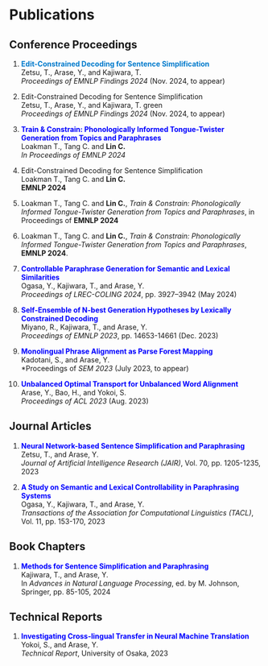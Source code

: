 
# Publications

## Conference Proceedings


1. <b style="color: #007acc;">Edit-Constrained Decoding for Sentence Simplification</b>  
   Zetsu, T., Arase, Y., and Kajiwara, T.  
   *Proceedings of EMNLP Findings 2024* (Nov. 2024, to appear)

1. <span class="publication-title">Edit-Constrained Decoding for Sentence Simplification</span>  
   Zetsu, T., Arase, Y., and Kajiwara, T. green  
   *Proceedings of EMNLP Findings 2024* (Nov. 2024, to appear)

1. <span style="color:blue;">**Train & Constrain: Phonologically Informed Tongue-Twister Generation from Topics and Paraphrases**</span>  
   Loakman T., Tang C. and **Lin C.**  
   *In Proceedings of EMNLP 2024* 

1. <span class="publication-title">Edit-Constrained Decoding for Sentence Simplification</span>  
   Loakman T., Tang C. and **Lin C.**  
   <span class="publication-title">**EMNLP 2024**</span>  

1. Loakman T., Tang C. and **Lin C.**, *Train & Constrain: Phonologically Informed Tongue-Twister Generation from Topics and Paraphrases*, 
   in Proceedings of **EMNLP 2024**     

1. Loakman T., Tang C. and **Lin C.**, *Train & Constrain: Phonologically Informed Tongue-Twister Generation from Topics and Paraphrases*, 
   **EMNLP 2024**. 

3. <span style="color:blue;">**Controllable Paraphrase Generation for Semantic and Lexical Similarities**</span>  
   Ogasa, Y., Kajiwara, T., and Arase, Y.  
   *Proceedings of LREC-COLING 2024*, pp. 3927–3942 (May 2024)

4. <span style="color:blue;">**Self-Ensemble of N-best Generation Hypotheses by Lexically Constrained Decoding**</span>  
   Miyano, R., Kajiwara, T., and Arase, Y.  
   *Proceedings of EMNLP 2023*, pp. 14653-14661 (Dec. 2023)

5. <span style="color:blue;">**Monolingual Phrase Alignment as Parse Forest Mapping**</span>  
   Kadotani, S., and Arase, Y.  
   *Proceedings of *SEM 2023* (July 2023, to appear)

6. <span style="color:blue;">**Unbalanced Optimal Transport for Unbalanced Word Alignment**</span>  
   Arase, Y., Bao, H., and Yokoi, S.  
   *Proceedings of ACL 2023* (Aug. 2023)

## Journal Articles
1. <span style="color:blue;">**Neural Network-based Sentence Simplification and Paraphrasing**</span>  
   Zetsu, T., and Arase, Y.  
   *Journal of Artificial Intelligence Research (JAIR)*, Vol. 70, pp. 1205-1235, 2023

2. <span style="color:blue;">**A Study on Semantic and Lexical Controllability in Paraphrasing Systems**</span>  
   Ogasa, Y., Kajiwara, T., and Arase, Y.  
   *Transactions of the Association for Computational Linguistics (TACL)*, Vol. 11, pp. 153-170, 2023

## Book Chapters
1. <span style="color:blue;">**Methods for Sentence Simplification and Paraphrasing**</span>  
   Kajiwara, T., and Arase, Y.  
   In *Advances in Natural Language Processing*, ed. by M. Johnson, Springer, pp. 85-105, 2024

## Technical Reports
1. <span style="color:blue;">**Investigating Cross-lingual Transfer in Neural Machine Translation**</span>  
   Yokoi, S., and Arase, Y.  
   *Technical Report*, University of Osaka, 2023
